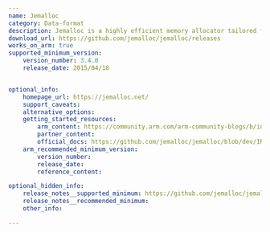 ```yaml
---
name: Jemalloc
category: Data-format
description: Jemalloc is a highly efficient memory allocator tailored for concurrent applications. It reduces memory fragmentation and enhances scalability, making it ideal for multi-threaded environments and improving performance in databases and web servers.
download_url: https://github.com/jemalloc/jemalloc/releases
works_on_arm: true
supported_minimum_version:
    version_number: 3.4.0
    release_date: 2015/04/18


optional_info:
    homepage_url: https://jemalloc.net/
    support_caveats:
    alternative_options:
    getting_started_resources:
        arm_content: https://community.arm.com/arm-community-blogs/b/infrastructure-solutions-blog/posts/improve-clickhouse-performance-up-to-26-by-using-aws-graviton3
        partner_content: 
        official_docs: https://github.com/jemalloc/jemalloc/blob/dev/INSTALL.md
    arm_recommended_minimum_version:
        version_number:
        release_date:
        reference_content: 

optional_hidden_info:
    release_notes__supported_minimum: https://github.com/jemalloc/jemalloc/releases/tag/3.4.0
    release_notes__recommended_minimum:
    other_info: 

---
```

